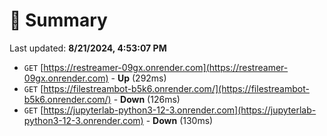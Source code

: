 # 📖 Summary
Last updated: **8/21/2024, 4:53:07 PM**

- `GET` [https://restreamer-09gx.onrender.com](https://restreamer-09gx.onrender.com) - **Up** (292ms)
- `GET` [https://filestreambot-b5k6.onrender.com/](https://filestreambot-b5k6.onrender.com/) - **Down** (126ms)
- `GET` [https://jupyterlab-python3-12-3.onrender.com](https://jupyterlab-python3-12-3.onrender.com) - **Down** (130ms)
